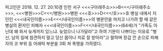 피고인은 2018. 12. 27. 20:10경 인천 서구 <<<구아래주소>>>B<<</구아래주소>>>, <<<병원>>>C<<</병원>>>병원 <<<호>>>D<<</호>>>호 병실 내에서 지인인 <<<내국인이름>>>E<<</내국인이름>>>의 병문안을 마치고 나가려 할 때 같은 병실의 환자인 피해자 <<<내국인이름>>>F<<</내국인이름>>>(64세)가 "가족도 아닌데 왜 와서 늦게까지 있느냐. 늦었으니 나가달라"고 하여 기분이 나쁘다는 이유로 "병신, 남의 일에 참견하지 말고 당신 몸이나 치료 잘 받아라"고 말하며 장갑 낀 손으로 피해자의 코 부위 등 아래턱 부분을 3회 쳐 폭행을 가하였다.